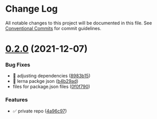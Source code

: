 # Change Log

All notable changes to this project will be documented in this file.
See [Conventional Commits](https://conventionalcommits.org) for commit guidelines.

# [0.2.0](https://github.com/edvansts/design-system/compare/v0.1.1...v0.2.0) (2021-12-07)


### Bug Fixes

* :bug: adjusting dependencies ([8983b15](https://github.com/edvansts/design-system/commit/8983b158a2986b0e8dfdb56fc97b01dbea1f3af1))
* :bug: lerna packge json ([b4b29ad](https://github.com/edvansts/design-system/commit/b4b29ade77e42773a95a2d0ba6758cbe7183c867))
* files for package.json files ([0f0f790](https://github.com/edvansts/design-system/commit/0f0f790b3847d2f99095b560da5b090772eb3ddb))


### Features

* :white_check_mark: private repo ([4a96c97](https://github.com/edvansts/design-system/commit/4a96c978cbb6fa972e0637eca84c2946504b80af))
